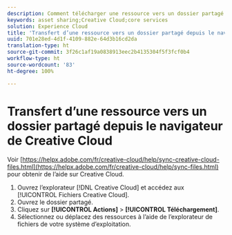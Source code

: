 ```yaml
---
description: Comment télécharger une ressource vers un dossier partagé du navigateur de Creative Cloud vers Experience Cloud.
keywords: asset sharing;Creative Cloud;core services
solution: Experience Cloud
title: 'Transfert d’une ressource vers un dossier partagé depuis le navigateur de Creative Cloud '
uuid: 701e28ed-4d1f-4109-882e-64d3b16cd2da
translation-type: ht
source-git-commit: 3f26c1af19a0838913eec2b4135304f5f3fcf0b4
workflow-type: ht
source-wordcount: '83'
ht-degree: 100%

---
```



# Transfert d’une ressource vers un dossier partagé depuis le navigateur de Creative Cloud

Voir [https://helpx.adobe.com/fr/creative-cloud/help/sync-creative-cloud-files.html](https://helpx.adobe.com/fr/creative-cloud/help/sync-files.html) pour obtenir de l’aide sur Creative Cloud.

1. Ouvrez l’explorateur [!DNL Creative Cloud] et accédez aux [!UICONTROL Fichiers Creative Cloud].
1. Ouvrez le dossier partagé.
1. Cliquez sur **[!UICONTROL Actions]** > **[!UICONTROL Téléchargement]**.
1. Sélectionnez ou déplacez des ressources à l’aide de l’explorateur de fichiers de votre système d’exploitation.

